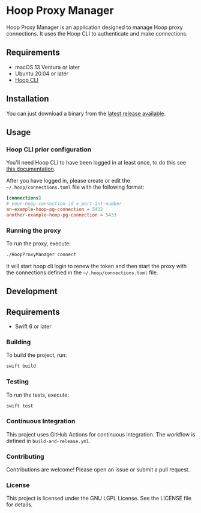 # Hoop Proxy Manager

Hoop Proxy Manager is an application designed to manage Hoop proxy connections. It uses the Hoop CLI to authenticate and make connections.

## Requirements
- macOS 13 Ventura or later
- Ubuntu 20.04 or later
- [Hoop CLI](https://hoop.dev/docs/getting-started/cli)

## Installation

You can just download a binary from the [latest release available](https://github.com/maeroso/hoop-proxy-manager/releases).

## Usage

### Hoop CLI prior configuration
You'll need Hoop CLI to have been logged in at least once, to do this see [this documentation](https://hoop.dev/docs/getting-started/cli#authenticate).

After you have logged in, please create or edit the `~/.hoop/connections.toml` file with the following format:
```toml
[connections]
# your-hoop-connection-id = port-int-number
an-example-hoop-pg-connection = 5432
another-example-hoop-pg-connection = 5433
```

### Running the proxy
To run the proxy, execute:
```sh
./HoopProxyManager connect
```

It will start hoop cli login to renew the token and then start the proxy with the connections defined in the `~/.hoop/connections.toml` file.

## Development

## Requirements
- Swift 6 or later

### Building
To build the project, run:
```sh
swift build
```
### Testing
To run the tests, execute:
```sh
swift test
```

### Continuous Integration
This project uses GitHub Actions for continuous integration. The workflow is defined in `build-and-release.yml`.

### Contributing
Contributions are welcome! Please open an issue or submit a pull request.

### License
This project is licensed under the GNU LGPL License. See the LICENSE file for details.

